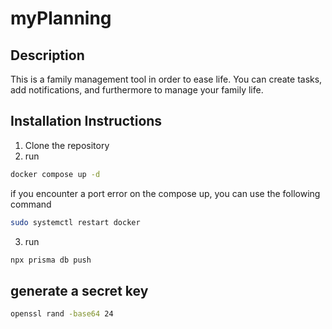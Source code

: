 # myPlanning

## Description

This is a family management tool in order to ease life. You can create tasks, add notifications, and furthermore to manage your family life.

## Installation Instructions

1. Clone the repository
2. run

```bash
docker compose up -d
```

if you encounter a port error on the compose up, you can use the following command

```bash
sudo systemctl restart docker
```

3. run

```bash
npx prisma db push
```

## generate a secret key

```bash
openssl rand -base64 24
```
